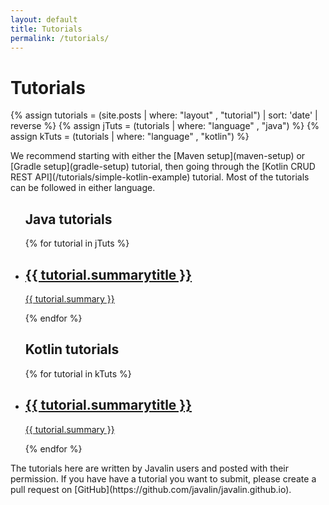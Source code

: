```yaml
---
layout: default
title: Tutorials
permalink: /tutorials/
---
```


<h1 class="no-margin-top">Tutorials</h1>

{% assign tutorials = (site.posts | where: "layout" , "tutorial") | sort: 'date' | reverse %}
{% assign jTuts = (tutorials | where: "language" , "java") %}
{% assign kTuts = (tutorials | where: "language" , "kotlin") %}

<div class="posts-header" markdown="1">
We recommend starting with either the [Maven setup](maven-setup) or [Gradle setup](gradle-setup) tutorial,
then going through the [Kotlin CRUD REST API](/tutorials/simple-kotlin-example) tutorial.
Most of the tutorials can be followed in either language.
</div>

<div class="posts-overview">
    <ul class="post-list half">
        <h2>Java tutorials</h2>
        {% for tutorial in jTuts %}
        <li class="post-summary">
            <a href="{{ tutorial.url }}">
                <h2>{{ tutorial.summarytitle }}</h2>
                <p>{{ tutorial.summary }}</p>
            </a>
        </li>
        {% endfor %}
    </ul>
    <ul class="post-list half">
        <h2>Kotlin tutorials</h2>
        {% for tutorial in kTuts %}
            <li class="post-summary">
                <a href="{{ tutorial.url }}">
                  <h2>{{ tutorial.summarytitle }}</h2>
                  <p>{{ tutorial.summary }}</p>
              </a>
            </li>
        {% endfor %}
    </ul>
</div>
<div class="posts-footer" markdown="1">
The tutorials here are written by Javalin users and posted with their permission.
If you have have a tutorial you want to submit, please create a pull request on [GitHub](https://github.com/javalin/javalin.github.io).
</div>
